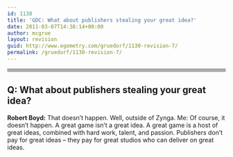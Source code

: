 ```yaml
---
id: 1138
title: 'GDC: What about publishers stealing your great idea?'
date: 2011-03-07T14:38:14+00:00
author: mcgrue
layout: revision
guid: http://www.egometry.com/gruedorf/1130-revision-7/
permalink: /gruedorf/1130-revision-7/
---
```

<p style="background-color: #AAA; padding: 4px;">
  <h2 style="font-weight: bold;">
    Q: What about publishers stealing your great idea?
  </h2>
  
  <p>
    <b>Robert Boyd:</b> That doesn&#8217;t happen. Well, outside of Zynga. Me: Of course, it doesn&#8217;t happen. A great game isn&#8217;t a great idea. A great game is a host of great ideas, combined with hard work, talent, and passion. Publishers don&#8217;t pay for great ideas – they pay for great studios who can deliver on great ideas.
  </p>